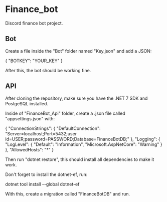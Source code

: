 # Finance_bot
Discord finance bot project.

## Bot

Create a file inside the "Bot" folder named "Key.json" and add a JSON:

{
  "BOTKEY": "YOUR_KEY"
}

After this, the bot should be working fine.


## API

After cloning the repository, make sure you have the .NET 7 SDK and PostgeSQL installed.

Inside of "FinanceBot_Api" folder, create a .json file called "appsettings.json" with:

{ "ConnectionStrings": {
  "DefaultConnection": "Server=localhost;Port=5432;user id=USER;password=PASSWORD;Database=FinanceBotDB;"
},
  "Logging": {
    "LogLevel": {
      "Default": "Information",
      "Microsoft.AspNetCore": "Warning"
    }
  },
  "AllowedHosts": "*"
}

Then run "dotnet restore", this should install all dependencies to make it work.

Don't forget to install the dotnet-ef, run:

dotnet tool install --global dotnet-ef

With this, create a migration called "FinanceBotDB" and run.


